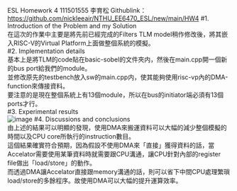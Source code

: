 ESL Homework 4 111501555 李育松
Githublink：https://github.com/nickleeair/NTHU_EE6470_ESL/new/main/HW4
#1. Introduction of the Problem and my Solution<br />
在這次的作業中主要是將先前已經完成的Filters TLM model稍作修改後，將其嵌入RISC-V的Virtual Platform上面做整個系統的模擬。<br />
#2. Implementation details<br />
基本上是將TLM的code貼在basic-sobel的文件夾内，然後在main.cpp開一個新的bus port給我們的module。<br />
    並修改原先的testbench放入sw的main.cpp内，使其能夠使用risc-vp內的DMA-function來傳接資料。<br />
    要注意的是現在整個系統上有13個module，所以在bus的initiator端必須有13個ports才行。<br />
#3. Experimental results<br />
![image](https://github.com/nickleeair/NTHU_EE6470_ESL/assets/102891463/0a5160cc-3945-4881-9ace-d51c020cc04c)
#4. Discussions and conclusions<br />
由上述的結果可以明顯的發現，使用DMA來搬運資料可以大幅的減少整個模擬的時間以及CPU core所執行的instruction數目。<br />
    這個結果確實符合預期，因為假設不使用DMA來「直接」獲得資料的話，當Accelator需要使用某筆資料時就需要跟CPU溝通，讓CPU針對內部的register file做出「load/store」的動作。<br />
    而透過DMA讓Accelator直接跟memory溝通的話，則可以省下中間CPU處理繁瑣load/store的多餘程序。故使用DMA可以大幅的提升運算效率。<br />
